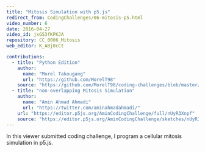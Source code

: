 ```yaml
---
title: "Mitosis Simulation with p5.js"
redirect_from: CodingChallenges/06-mitosis-p5.html
video_number: 6
date: 2016-04-27
video_id: jxGS3fKPKJA
repository: CC_0006_Mitosis
web_editor: K_ABj0cCt

contributions:
  - title: "Python Edition"
    author:
      name: "Morel Takougang"
      url: "https://github.com/MorelT98"
    source: "https://github.com/MorelT98/coding-challenges/blob/master/006_mitosis.py"
  - title: "non-overlapping Mitosis Simulation"
    author:
      name: "Amin Ahmad Ahmadi"
      url: "https://twitter.com/aminahmadahmadi/"
    url: "https://editor.p5js.org/AminCodingChallenge/full/nUyR3Xnpf"
    source: "https://editor.p5js.org/AminCodingChallenge/sketches/nUyR3Xnpf"
---
```


In this viewer submitted coding challenge, I program a cellular mitosis simulation in p5.js.

